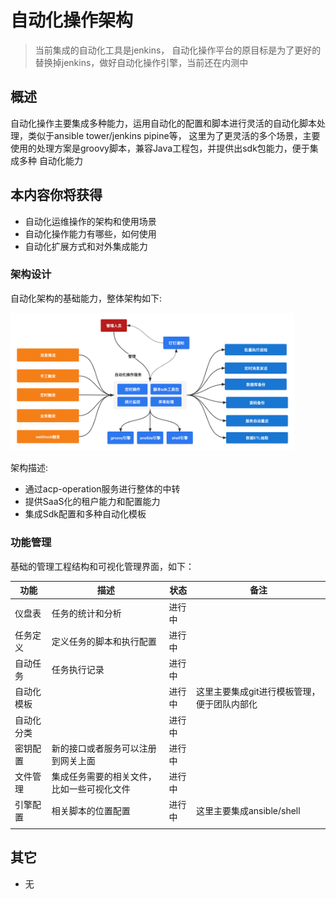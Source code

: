 # 自动化操作架构

> 当前集成的自动化工具是jenkins， 自动化操作平台的原目标是为了更好的替换掉jenkins，做好自动化操作引擎，当前还在内测中

## 概述

自动化操作主要集成多种能力，运用自动化的配置和脚本进行灵活的自动化脚本处理，类似于ansible tower/jenkins pipine等，
这里为了更灵活的多个场景，主要使用的处理方案是groovy脚本，兼容Java工程包，并提供出sdk包能力，便于集成多种
自动化能力

## 本内容你将获得

- 自动化运维操作的架构和使用场景
- 自动化操作能力有哪些，如何使用
- 自动化扩展方式和对外集成能力

### 架构设计

自动化架构的基础能力，整体架构如下:

<img src="/platform/acp_operation.jpg" width="90%" />

架构描述:

- 通过acp-operation服务进行整体的中转
- 提供SaaS化的租户能力和配置能力
- 集成Sdk配置和多种自动化模板

### 功能管理

基础的管理工程结构和可视化管理界面，如下：

| 功能       | 描述                                       | 状态   | 备注                                        |
|------------|--------------------------------------------|--------|---------------------------------------------|
| 仪盘表     | 任务的统计和分析                           | 进行中 |                                             |
| 任务定义   | 定义任务的脚本和执行配置                   | 进行中 |                                             |
| 自动任务   | 任务执行记录                               | 进行中 |                                             |
| 自动化模板 |                                            | 进行中 | 这里主要集成git进行模板管理，便于团队内部化 |
| 自动化分类 |                                            | 进行中 |                                             |
| 密钥配置   | 新的接口或者服务可以注册到网关上面         | 进行中 |                                             |
| 文件管理   | 集成任务需要的相关文件，比如一些可视化文件 | 进行中 |                                             |
| 引擎配置   | 相关脚本的位置配置                         | 进行中 | 这里主要集成ansible/shell                   |
|            |                                            |        |                                             |

## 其它

- 无
